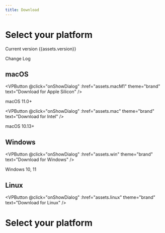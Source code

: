 ```yaml
---
title: Download
---
```


# Select your platform

Current version {{assets.version}}

<AppLink href="https://github.com/massCodeIO/massCode/releases">Change Log</AppLink>

## macOS

<VPButton @click="onShowDialog" :href="assets.macM1" theme="brand" text="Download for Apple Silicon" />

macOS 11.0+

<VPButton @click="onShowDialog" :href="assets.mac" theme="brand" text="Download for Intel" />

macOS 10.13+

## Windows

<VPButton @click="onShowDialog" :href="assets.win" theme="brand" text="Download for Windows" />

Windows 10, 11

## Linux

<VPButton @click="onShowDialog" :href="assets.linux" theme="brand" text="Download for Linux" />

# Select your platform

<script setup lang="ts">
import assets from '../.vitepress/_data/assets.json'
</script>
